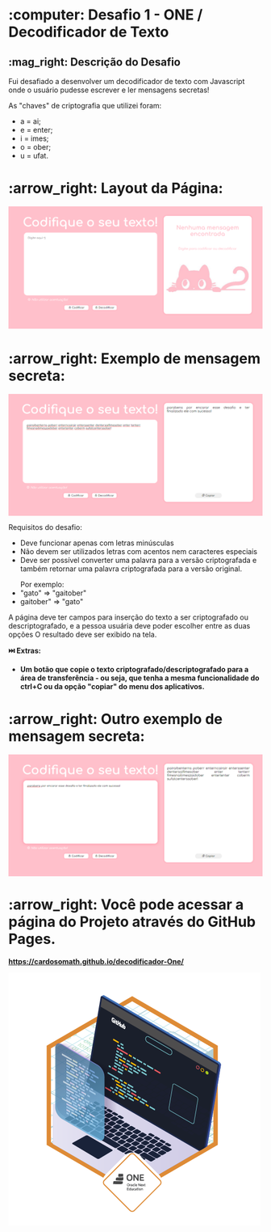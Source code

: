 <h1> :computer: Desafio 1 - ONE / Decodificador de Texto </h1>

<h2> :mag_right: Descrição do Desafio </h2>

<p>Fui desafiado a desenvolver um decodificador de texto com Javascript onde o usuário pudesse escrever e ler mensagens secretas!

As "chaves" de criptografia que utilizei foram:</p>

<ul>
  <li>a = ai; </li>
  <li>e = enter;</li>
  <li>i = imes;</li>
  <li>o = ober;</li>
  <li>u = ufat.</li>
</ul>

<h1> :arrow_right: Layout da Página: </h1>

![Home](img/index.png)

<h1><strong> :arrow_right: Exemplo de mensagem secreta: </strong></h1>
<p align="center">
<img src="img/decode.png" align="center" /></p>

<p>Requisitos do desafio: 
<ul>
  <li>Deve funcionar apenas com letras minúsculas</li>
  <li>Não devem ser utilizados letras com acentos nem caracteres especiais</li>
  <li>Deve ser possível converter uma palavra para a versão criptografada e também retornar uma palavra criptografada para a versão original.</li>
</ul>
  <ul>
  Por exemplo:
  <li>"gato" => "gaitober"</li>
  <li>gaitober" => "gato"</li>
  </ul>
A página deve ter campos para inserção do texto a ser criptografado ou descriptografado, e a pessoa usuária deve poder escolher entre as duas opções
O resultado deve ser exibido na tela.

<strong> :next_track_button: Extras:
<ul><li>Um botão que copie o texto criptografado/descriptografado para a área de transferência - ou seja, que tenha a mesma funcionalidade do ctrl+C ou da opção "copiar" do menu dos aplicativos.</li></ul></strong>

<h1><strong> :arrow_right: Outro exemplo de mensagem secreta: </strong></h1>
<p align="center">
<img src="img/code.png" align="center" /></p>

<h1><strong> :arrow_right: Você pode acessar a página do Projeto através do GitHub Pages.</h1>

https://cardosomath.github.io/decodificador-One/

<img src="img/badge.png" align="center" /></p>
